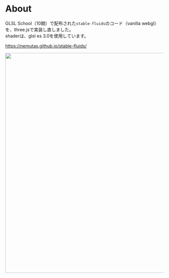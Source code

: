 # About
GLSL School（10期）で配布された`stable-fluids`のコード（vanilla webgl）を、three.jsで実装し直しました。<br />
shaderは、glsl es 3.0を使用しています。

https://nemutas.github.io/stable-fluids/

<img src='https://github.com/user-attachments/assets/f5d144af-6ff6-4eef-b0aa-b5dbc7f3e5df' alt='' width='700' />


